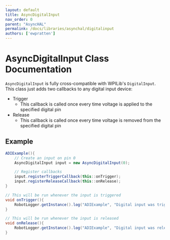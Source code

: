 ```yaml
---
layout: default
title: AsyncDigitalInput
nav_order: 0
parent: "AsyncHAL"
permalink: /docs/libraries/asynchal/digitalinput
authors: ['ewpratten']
---
```


# AsyncDigitalInput Class Documentation

`AsyncDigitalInput` is fully cross-compatible with WPILib's `DigitalInput`. This class just adds two callbacks to any digital input device:

 - Trigger
   - This callback is called once every time voltage is applied to the specified digital pin
 - Release
   - This callback is called once every time voltage is removed from the specified digital pin

## Example
```java
ADIExample(){
    // Create an input on pin 0
    AsyncDigitalInput input = new AsyncDigitalInput(0);

    // Register callbacks
    input.registerTriggerCallback(this::onTrigger);
    input.registerReleaseCallback(this::onRelease);
}

// This will be run whenever the input is triggered
void onTrigger(){
    RobotLogger.getInstance().log("ADIExample", "Digital input was triggered");
}

// This will be run whenever the input is released
void onRelease(){
    RobotLogger.getInstance().log("ADIExample", "Digital input was released");
}
```